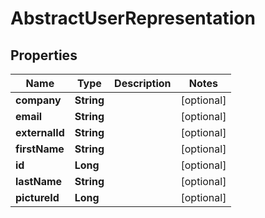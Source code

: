 # AbstractUserRepresentation

## Properties
Name | Type | Description | Notes
------------ | ------------- | ------------- | -------------
**company** | **String** |  |  [optional]
**email** | **String** |  |  [optional]
**externalId** | **String** |  |  [optional]
**firstName** | **String** |  |  [optional]
**id** | **Long** |  |  [optional]
**lastName** | **String** |  |  [optional]
**pictureId** | **Long** |  |  [optional]
